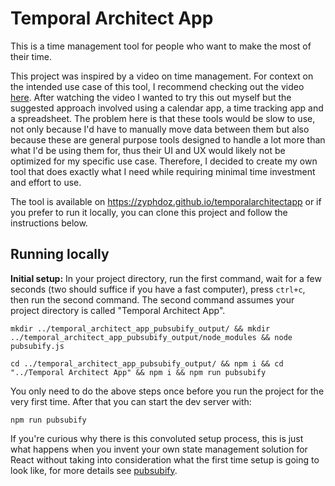 # Temporal Architect App

This is a time management tool for people who want to make the most of their time.

This project was inspired by a video on time management. For context on the intended use case of this tool, I recommend checking out the video [here](https://www.youtube.com/watch?v=ImBlQJAMCQY).
After watching the video I wanted to try this out myself but the suggested approach involved using a calendar app, a time tracking app and a spreadsheet. The problem here is that these tools would be slow to use, not only because I'd have to manually move data between them but also because these are general purpose tools designed to handle a lot more than what I'd be using them for, thus their UI and UX would likely not be optimized for my specific use case.
Therefore, I decided to create my own tool that does exactly what I need while requiring minimal time investment and effort to use.

The tool is available on https://zyphdoz.github.io/temporalarchitectapp or if you prefer to run it locally, you can clone this project and follow the instructions below.

## Running locally

**Initial setup:**
In your project directory, run the first command, wait for a few seconds (two should suffice if you have a fast computer), press `ctrl+c`, then run the second command. The second command assumes your project directory is called "Temporal Architect App".

```
mkdir ../temporal_architect_app_pubsubify_output/ && mkdir ../temporal_architect_app_pubsubify_output/node_modules && node pubsubify.js
```

```
cd ../temporal_architect_app_pubsubify_output/ && npm i && cd "../Temporal Architect App" && npm i && npm run pubsubify
```

You only need to do the above steps once before you run the project for the very first time.
After that you can start the dev server with:

```
npm run pubsubify
```

If you're curious why there is this convoluted setup process, this is just what happens when you invent your own state management solution for React without taking into consideration what the first time setup is going to look like, for more details see [pubsubify](https://github.com/Zyphdoz/pubsubify).
